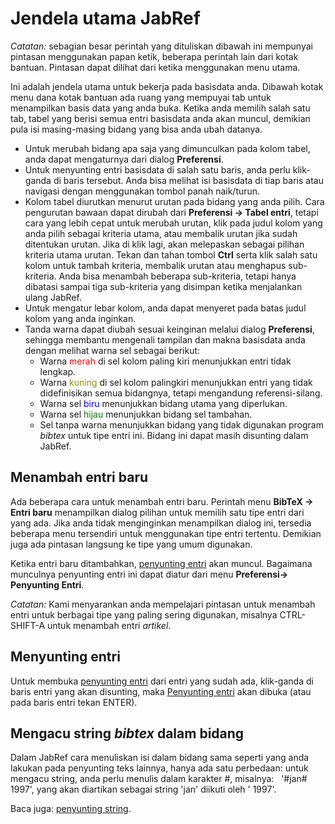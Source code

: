 # Jendela utama JabRef

*Catatan:* sebagian besar perintah yang dituliskan dibawah ini mempunyai pintasan menggunakan papan ketik, beberapa perintah lain dari kotak bantuan. Pintasan dapat dilihat dari ketika menggunakan menu utama.

Ini adalah jendela utama untuk bekerja pada basisdata anda. Dibawah kotak menu dana kotak bantuan ada ruang yang mempuyai tab untuk menampilkan basis data yang anda buka. Ketika anda memilih salah satu tab, tabel yang berisi semua entri basisdata anda akan muncul, demikian pula isi masing-masing bidang yang bisa anda ubah datanya.

-   Untuk merubah bidang apa saja yang dimunculkan pada kolom tabel, anda dapat mengaturnya dari dialog **Preferensi**.
-   Untuk menyunting entri basisdata di salah satu baris, anda perlu klik-ganda di baris tersebut. Anda bisa melihat isi basisdata di tiap baris atau navigasi dengan menggunakan tombol panah naik/turun.
-   Kolom tabel diurutkan menurut urutan pada bidang yang anda pilih. Cara pengurutan bawaan dapat dirubah dari **Preferensi -&gt; Tabel entri**, tetapi cara yang lebih cepat untuk merubah urutan, klik pada judul kolom yang anda pilih sebagai kriteria utama, atau membalik urutan jika sudah ditentukan urutan. Jika di klik lagi, akan melepaskan sebagai pilihan kriteria utama urutan. Tekan dan tahan tombol **Ctrl** serta klik salah satu kolom untuk tambah kriteria, membalik urutan atau menghapus sub-kriteria. Anda bisa menambah beberapa sub-kriteria, tetapi hanya dibatasi sampai tiga sub-kriteria yang disimpan ketika menjalankan ulang JabRef.
-   Untuk mengatur lebar kolom, anda dapat menyeret pada batas judul kolom yang anda inginkan.
-   Tanda warna dapat diubah sesuai keinginan melalui dialog **Preferensi**, sehingga membantu mengenali tampilan dan makna basisdata anda dengan melihat warna sel sebagai berikut:
    -   Warna <span style="color: red">merah</span> di sel kolom paling kiri menunjukkan entri tidak lengkap.
    -   Warna <span style="color: #909000">kuning</span> di sel kolom palingkiri menunjukkan entri yang tidak didefinisikan semua bidangnya, tetapi mengandung referensi-silang.
    -   Warna sel <span style="color: blue">biru</span> menunjukkan bidang utama yang diperlukan.
    -   Warna sel <span style="color: green">hijau</span> menunjukkan bidang sel tambahan.
    -   Sel tanpa warna menunjukkan bidang yang tidak digunakan program *bibtex* untuk tipe entri ini. Bidang ini dapat masih disunting dalam JabRef.

## Menambah entri baru

Ada beberapa cara untuk menambah entri baru. Perintah menu **BibTeX -&gt; Entri baru** menampilkan dialog pilihan untuk memilih satu tipe entri dari yang ada. Jika anda tidak menginginkan menampilkan dialog ini, tersedia beberapa menu tersendiri untuk menggunakan tipe entri tertentu. Demikian juga ada pintasan langsung ke tipe yang umum digunakan.

Ketika entri baru ditambahkan, [penyunting entri](EntryEditorHelp.html) akan muncul. Bagaimana munculnya penyunting entri ini dapat diatur dari menu **Preferensi-&gt; Penyunting Entri**.

*Catatan:* Kami menyarankan anda mempelajari pintasan untuk menambah entri untuk berbagai tipe yang paling sering digunakan, misalnya CTRL-SHIFT-A untuk menambah entri *artikel*.

## Menyunting entri

Untuk membuka [penyunting entri](EntryEditorHelp.html) dari entri yang sudah ada, klik-ganda di baris entri yang akan disunting, maka [Penyunting entri](EntryEditorHelp.html) akan dibuka (atau pada baris entri tekan ENTER).

## Mengacu string *bibtex* dalam bidang

Dalam JabRef cara menuliskan isi dalam bidang sama seperti yang anda lakukan pada penyunting teks lainnya, hanya ada satu perbedaan: untuk mengacu string, anda perlu menulis dalam karakter \#, misalnya:
  '\#jan\# 1997',
yang akan diartikan sebagai string 'jan' diikuti oleh ' 1997'.

Baca juga: [penyunting string](StringEditorHelp.html).
